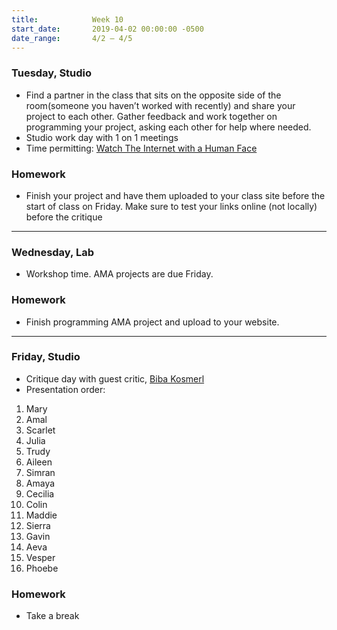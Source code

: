 ```yaml
---
title:            Week 10
start_date:       2019-04-02 00:00:00 -0500
date_range:       4/2 – 4/5
---
```


### Tuesday, Studio

- Find a partner in the class that sits on the opposite side of the room(someone you haven&rsquo;t worked with recently) and share your project to each other. Gather feedback and work together on programming your project, asking each other for help where needed.
- Studio work day with 1 on 1 meetings
- Time permitting: [Watch The Internet with a Human Face](https://www.youtube.com/watch?v=fWFo1VaQNmU&t=2383s)

### Homework
- Finish your project and have them uploaded to your class site before the start of class on Friday. Make sure to test your links online (not locally) before the critique

---

### Wednesday, Lab

- Workshop time. AMA projects are due Friday.

### Homework

- Finish programming AMA project and upload to your website.

---

### Friday, Studio

- Critique day with guest critic, [Biba Kosmerl](https://bibakosmerl.com/)
- Presentation order:
1. Mary
1. Amal
1. Scarlet
1. Julia
1. Trudy
1. Aileen
1. Simran
1. Amaya
1. Cecilia
1. Colin
1. Maddie
1. Sierra
1. Gavin
1. Aeva
1. Vesper
1. Phoebe

### Homework
- Take a break
